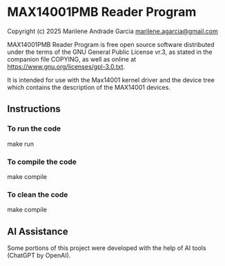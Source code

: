# MAX14001PMB Reader Program
Copyright (c) 2025 Marilene Andrade Garcia <marilene.agarcia@gmail.com>

MAX14001PMB Reader Program is free open source software distributed under
the terms of the GNU General Public License vr.3, as stated in the companion
file COPYING, as well as online at https://www.gnu.org/licenses/gpl-3.0.txt.

It is intended for use with the Max14001 kernel driver and the device tree
which contains the description of the MAX14001 devices.

## Instructions
### To run the code
make run

### To compile the code
make compile

### To clean the code
make compile

## AI Assistance
Some portions of this project were developed with the help of AI tools
(ChatGPT by OpenAI).